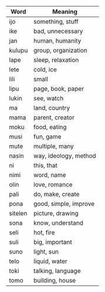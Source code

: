 
| Word | Meaning |
| ---- | ---- |
| ijo | something, stuff |
| ike | bad, unnecessary |
| jan | human, humanity |
| kulupu | group, organization |
| lape | sleep, relaxation |
| lete | cold, ice |
| lili | small |
| lipu | page, book, paper |
| lukin | see, watch |
| ma | land, country |
| mama | parent, creator |
| moku | food, eating |
| musi | fun, game |
| mute | multiple, many |
| nasin | way, ideology, method |
| ni | this, that |
| nimi | word, name |
| olin | love, romance |
| pali | do, make, create |
| pona | good, simple, improve |
| sitelen | picture, drawing |
| sona | know, understand |
| seli | hot, fire |
| suli | big, important |
| suno | light, sun |
| telo | liquid, water |
| toki | talking, language |
| tomo | building, house |